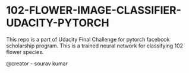 # 102-FLOWER-IMAGE-CLASSIFIER-UDACITY-PYTORCH

This repo is a part of Udacity Final Challenge for pytorch facebook scholarship program.
This is a trained neural network for classifying 102 flower species.

@creator - sourav kumar

